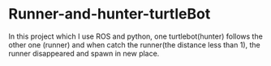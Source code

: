 # Runner-and-hunter-turtleBot
In this project which I use ROS and python, one turtlebot(hunter) follows the other one (runner) and when catch the runner(the distance less than 1), the runner disappeared and spawn in new place.
